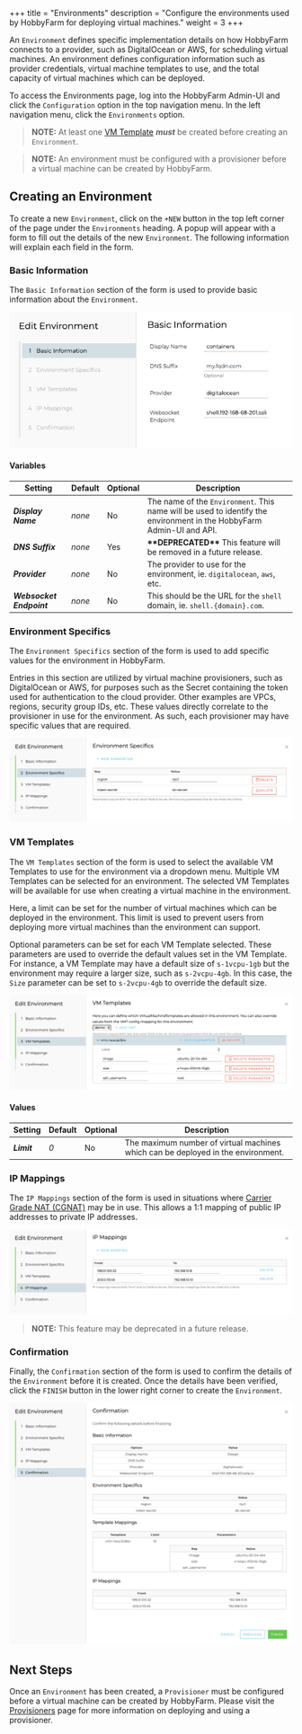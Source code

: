 +++
title = "Environments"
description = "Configure the environments used by HobbyFarm for deploying virtual machines."
weight = 3
+++

An `Environment` defines specific implementation details on how HobbyFarm connects to a provider, such as DigitalOcean or AWS, for scheduling virtual machines. An environment defines configuration information such as provider credentials, virtual machine templates to use, and the total capacity of virtual machines which can be deployed.

To access the Environments page, log into the HobbyFarm Admin-UI and click the `Configuration` option in the top navigation menu. In the left navigation menu, click the `Environments` option.

> **NOTE:** At least one [VM Template](/docs/configuration/vmtemplates) **_must_** be created before creating an `Environment`.

> **NOTE:** An environment must be configured with a provisioner before a virtual machine can be created by HobbyFarm.

## Creating an Environment

To create a new `Environment`, click on the `+NEW` button in the top left corner of the page under the `Environments` heading. A popup will appear with a form to fill out the details of the new `Environment`. The following information will explain each field in the form.

### Basic Information

The `Basic Information` section of the form is used to provide basic information about the `Environment`.

![Environment - Basic Information](/images/hobbyfarm-admin-environment-basic.png)

#### Variables

| Setting | Default | Optional | Description |
| --- | --- | --- | --- |
| **_Display Name_** | _none_ | No |  The name of the `Environment`. This name will be used to identify the environment in the HobbyFarm Admin-UI and API. |
| **_DNS Suffix_** | _none_ |  Yes |  **\*\*DEPRECATED\*\*** This feature will be removed in a future release. |
| **_Provider_** | _none_ |  No | The provider to use for the environment, ie. `digitalocean`, `aws`, etc. |
| **_Websocket Endpoint_** | _none_ |  No | This should be the URL for the `shell` domain, ie. `shell.{domain}.com`. |

### Environment Specifics

The `Environment Specifics` section of the form is used to add specific values for the environment in HobbyFarm.

Entries in this section are utilized by virtual machine provisioners, such as DigitalOcean or AWS, for purposes such as the Secret containing the token used for authentication to the cloud provider. Other examples are VPCs, regions, security group IDs, etc. These values directly correlate to the provisioner in use for the environment. As such, each provisioner may have specific values that are required.

![Environment - Environment Specifics](/images/hobbyfarm-admin-environment-specifics.png)

### VM Templates

The `VM Templates` section of the form is used to select the available VM Templates to use for the environment via a dropdown menu. Multiple VM Templates can be selected for an environment. The selected VM Templates will be available for use when creating a virtual machine in the environment.

Here, a limit can be set for the number of virtual machines which can be deployed in the environment. This limit is used to prevent users from deploying more virtual machines than the environment can support.

Optional parameters can be set for each VM Template selected. These parameters are used to override the default values set in the VM Template. For instance, a VM Template may have a default size of `s-1vcpu-1gb` but the environment may require a larger size, such as `s-2vcpu-4gb`. In this case, the `Size` parameter can be set to `s-2vcpu-4gb` to override the default size.

![Environment - VM Templates](/images/hobbyfarm-admin-environment-vmtemplate.png)

#### Values

| Setting | Default | Optional | Description |
| --- | --- | --- | --- |
| **_Limit_** | _0_ | No | The maximum number of virtual machines which can be deployed in the environment. |

### IP Mappings

The `IP Mappings` section of the form is used in situations where [Carrier Grade NAT (CGNAT)](https://en.wikipedia.org/wiki/Carrier-grade_NAT) may be in use. This allows a 1:1 mapping of public IP addresses to private IP addresses.

![Environment - IP Mappings](/images/hobbyfarm-admin-environment-ipmappings.png)

> **NOTE:** This feature may be deprecated in a future release.

### Confirmation

Finally, the `Confirmation` section of the form is used to confirm the details of the `Environment` before it is created. Once the details have been verified, click the `FINISH` button in the lower right corner to create the `Environment`.

![Environment - Confirmation](/images/hobbyfarm-admin-environment-confirmation.png)

## Next Steps

Once an `Environment` has been created, a `Provisioner` must be configured before a virtual machine can be created by HobbyFarm. Please visit the [Provisioners](/docs/configuration/provisioners) page for more information on deploying and using a provisioner.